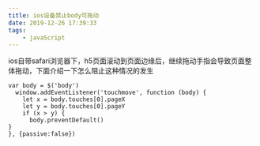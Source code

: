 ```yaml
---
title: ios设备禁止body可拖动
date: 2019-12-26 17:39:33
tags:
    - javaScript
---
```


ios自带safari浏览器下，h5页面滚动到页面边缘后，继续拖动手指会导致页面整体拖动，下面介绍一下怎么阻止这种情况的发生
<!-- more -->

```
var body = $('body')
  window.addEventListener('touchmove', function (body) {
    let x = body.touches[0].pageX
    let y = body.touches[0].pageY
    if (x > y) {
      body.preventDefault()
}
}, {passive:false})
```
